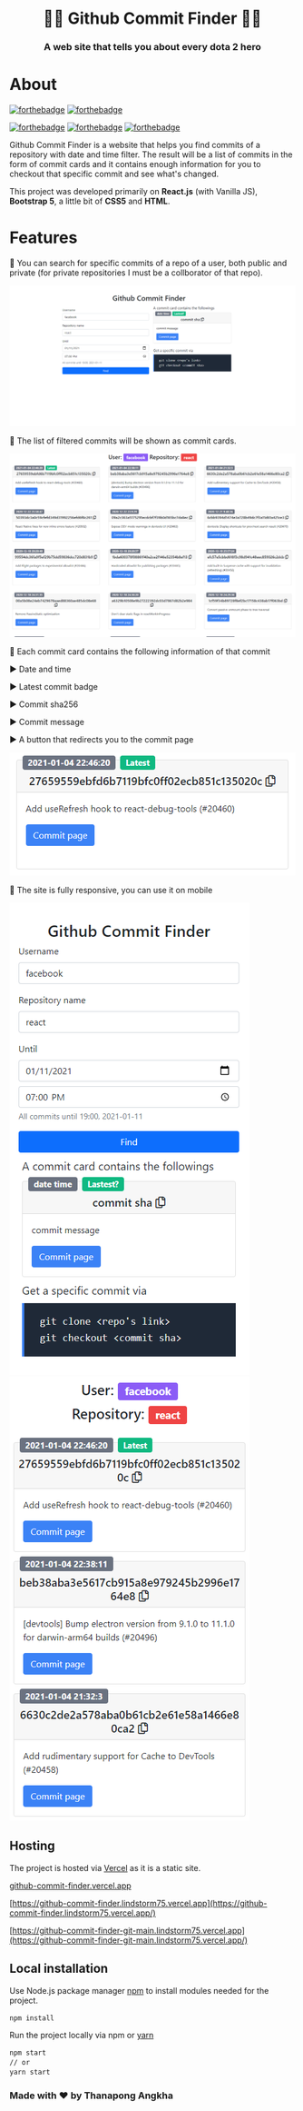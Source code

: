 <h1 align="center">🐱‍👤 Github Commit Finder 🐱‍🏍</h1>
<h3 align="center">A web site that tells you about every dota 2 hero</h3>

# About

[![forthebadge](https://forthebadge.com/images/badges/made-with-javascript.svg)](https://www.javascript.com/) [![forthebadge](https://forthebadge.com/images/badges/built-with-love.svg)](https://forthebadge.com)

[![forthebadge](https://forthebadge.com/images/badges/uses-git.svg)](https://git-scm.com/) [![forthebadge](https://forthebadge.com/images/badges/uses-html.svg)](https://en.wikipedia.org/wiki/HTML5) [![forthebadge](https://forthebadge.com/images/badges/uses-css.svg)](https://en.wikipedia.org/wiki/CSS)

Github Commit Finder is a website that helps you find commits of a repository with date and time filter. The result will be a list of commits in the form of commit cards and it contains enough information for you to checkout that specific commit and see what's changed.

This project was developed primarily on **React.js** (with Vanilla JS), **Bootstrap 5**, a little bit of **CSS5** and **HTML**.

# Features
🔵 You can search for specific commits of a repo of a user, both public and private (for private repositories I must be a collborator of that repo).

![search-with-username-and-repo's-name](https://github.com/lindstorm75/github-commit-finder/blob/main/images/landing-page.PNG)

🔵 The list of filtered commits will be shown as commit cards.

 ![search-result](https://github.com/lindstorm75/github-commit-finder/blob/main/images/commits-result.PNG)
 
🔵 Each commit card contains the following information of that commit

   ▶ Date and time
   
   ▶ Latest commit badge
   
   ▶ Commit sha256
   
   ▶ Commit message
   
   ▶ A button that redirects you to the commit page
   
 ![commit-card](https://github.com/lindstorm75/github-commit-finder/blob/main/images/commit-card.PNG)

🔵 The site is fully responsive, you can use it on mobile

 ![mobile-landing-page](https://github.com/lindstorm75/github-commit-finder/blob/main/images/mobile-landing-page.PNG)
 ![mobile-search-result](https://github.com/lindstorm75/github-commit-finder/blob/main/images/mobile-result.PNG)
 
## Hosting

The project is hosted via [Vercel](https://vercel.com/) as it is a static site.

[github-commit-finder.vercel.app](github-commit-finder.vercel.app)

[https://github-commit-finder.lindstorm75.vercel.app](https://github-commit-finder.lindstorm75.vercel.app/)

[https://github-commit-finder-git-main.lindstorm75.vercel.app](https://github-commit-finder-git-main.lindstorm75.vercel.app/)


## Local installation

Use Node.js package manager [npm](https://nodejs.org/en/) to install modules needed for the project.

```bash
npm install
```
Run the project locally via npm or [yarn](https://yarnpkg.com/)
```bash
npm start
// or
yarn start
```

### Made with ❤ by Thanapong Angkha
